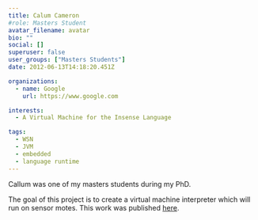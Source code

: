 ```yaml
---
title: Calum Cameron
#role: Masters Student
avatar_filename: avatar
bio: ""
social: []
superuser: false
user_groups: ["Masters Students"]
date: 2012-06-13T14:18:20.451Z

organizations:
  - name: Google
    url: https://www.google.com

interests:
  - A Virtual Machine for the Insense Language

tags:
  - WSN
  - JVM
  - embedded
  - language runtime
---
```

Callum was one of my masters students during my PhD.

The goal of this project is to create a virtual machine interpreter which will run on sensor motes. This work was published [here](/publication/a-virtual-machine-for-the-insense-language/).